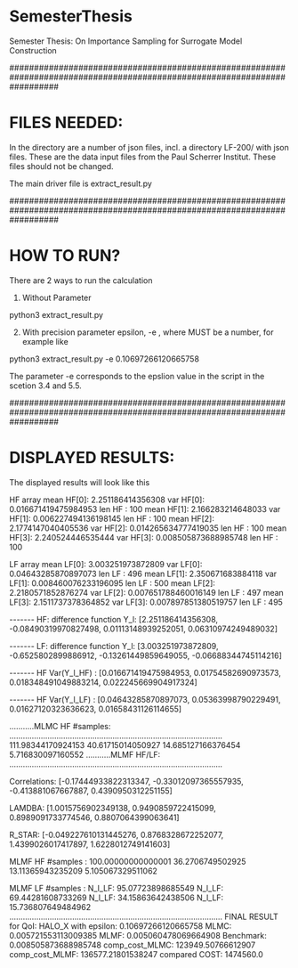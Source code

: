 # SemesterThesis
Semester Thesis: On Importance Sampling for Surrogate Model Construction

##########################################################################################################################
# FILES NEEDED:

In the directory are a number of json files, incl. a directory LF-200/ with json files.
These are the data input files from the Paul Scherrer Institut.
These files should not be changed.

The main driver file is extract_result.py


##########################################################################################################################
# HOW TO RUN?

There are 2 ways to run the calculation

1) Without Parameter

python3 extract_result.py  


2) With precision parameter epsilon, -e <VALUE> , where <VALUE> MUST be a number, for example like

python3 extract_result.py  -e 0.10697266120665758


The parameter -e <VALUE> corresponds to the epslion value in the script in the scetion 3.4 and 5.5.
	

##########################################################################################################################
# DISPLAYED RESULTS:

The displayed results will look like this

HF array 
 mean  HF[0]:    2.251186414356308  var HF[0]: 0.016671419475984953   len HF : 100
 mean  HF[1]:    2.166283214648033  var HF[1]: 0.006227494136198145   len HF : 100
 mean  HF[2]:   2.1774147040405536  var HF[2]: 0.014265634777419035   len HF : 100
 mean  HF[3]:    2.240524446535444  var HF[3]: 0.008505873688985748   len HF : 100

LF array 
 mean LF[0]:    3.003251973872809  var LF[0]:  0.04643285870897073  len LF : 496
 mean LF[1]:    2.350671683884118  var LF[1]: 0.008460076233196095  len LF : 500
 mean LF[2]:   2.2180571852876274  var LF[2]: 0.007651788460016149  len LF : 497
 mean LF[3]:   2.1511737378364852  var LF[3]: 0.007897851380519757  len LF : 495

------- HF: difference function Y_l:
[2.251186414356308, -0.08490319970827498, 0.01113148939252051, 0.06310974249489032]

------- LF: difference function Y_l:
[3.003251973872809, -0.6525802899886912, -0.13261449859649055, -0.06688344745114216]

------- HF Var(Y_l_HF) :
[0.016671419475984953, 0.01754582690973573, 0.018348491049883214, 0.022245669904917324]

------- HF Var(Y_l_LF) :
[0.04643285870897073, 0.05363998790229491, 0.01627120323636623, 0.01658431126114655]

...........MLMC HF #samples: ...............................................................................................
111.98344170924153
40.61715014050927
14.685127166376454
5.716830097160552
...........MLMF HF/LF: ...............................................................................................

Correlations:
[-0.17444933822313347, -0.33012097365557935, -0.413881067667887, 0.4390950312251155]

LAMDBA: 
[1.0015756902349138, 0.9490859722415099, 0.8989091733774546, 0.8807064399063641]

R_STAR: 
[-0.049227610131445276, 0.8768328672252077, 1.4399026017417897, 1.6228012749141603]

MLMF  HF #samples :
100.00000000000001
36.2706749502925
13.11365943235209
5.105067329511062

MLMF LF #samples :
N_l_LF: 95.07723898685549
N_l_LF: 69.44281608733269
N_l_LF: 34.15863642438506
N_l_LF: 15.736807649484962
...............................................................................................
FINAL RESULT  for QoI: HALO_X   with epsilon: 0.10697266120665758
MLMC:           0.005721553113009385  MLMF:   0.005060478069664908  Benchmark: 0.008505873688985748
comp_cost_MLMC: 123949.50766612907  comp_cost_MLMF: 136577.21801538247 compared COST: 1474560.0

